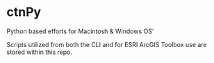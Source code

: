 ctnPy
=====

Python based efforts for Macintosh &amp; Windows OS'

Scripts utilized from both the CLI and for ESRI ArcGIS Toolbox use are stored within this repo.


